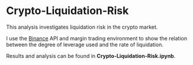 # Crypto-Liquidation-Risk

This analysis investigates liquidation risk in the crypto market.

I use the [Binance](https://www.binance.com/en/register?ref=35587056) API and margin trading environment to show the relation between the degree of leverage used and the rate of liquidation.

Results and analysis can be found in **Crypto-Liquidation-Risk.ipynb**.

